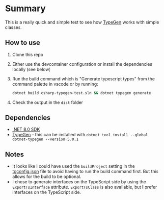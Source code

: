 # Summary

This is a really quick and simple test to see how [TypeGen](https://github.com/jburzynski/TypeGen) works with simple classes.

## How to use

1. Clone this repo
2. Either use the devcontainer configuration or install the dependencies locally (see below)
3. Run the build command which is "Generate typescript types" from the command palette in vscode or by running:
    
    ```bash
    dotnet build csharp-typegen-test.sln && dotnet typegen generate
    ```
4. Check the output in the `dist` folder

## Dependencies

- [.NET 8.0 SDK](https://dotnet.microsoft.com/download/dotnet/8.0)
- [TypeGen](https://github.com/jburzynski/TypeGen) - this can be installed with `dotnet tool install --global dotnet-typegen --version 5.0.1`

## Notes

- It looks like I could have used the `buildProject` setting in the [tgconfig.json](./tgconfig.json) file to avoid having to run the build command first. But this allows for the build to be optional.
- I chose to generate interfaces on the TypeScript side by using the `ExportTsInterface` attribute. `ExportTsClass` is also available, but I prefer interfaces on the TypeScript side.
